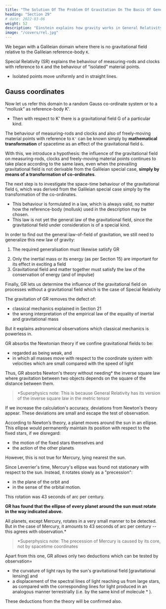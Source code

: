```yaml
---
title: "The Solution Of The Problem Of Gravitation On The Basis Of General Relativity"
heading: "Section 29"
# date: 2022-03-06
weight: 52
description: "Einstein explains how gravity works in General Relativity"
image: "/covers/rel.jpg"
---
```



<!-- IF the reader has followed all our previous considerations, he will have no further diffi-
culty in understanding the methods leading to the solution of the problem of gravitation. -->
We began with a Galileian domain where there is no gravitational field relative to the Galileian reference-body `K`. 

Special Relativity (SR) explains the behaviour of measuring-rods and clocks with reference to `K` and the behaviour of “isolated” material points.
- Isolated points move uniformly and in straight lines.


## Gauss coordinates

Now let us refer this domain to a random Gauss co-ordinate system or to a “mollusk” as reference-body K'. 
- Then with respect to K' there is a gravitational field G of a particular kind. 

The behaviour of measuring-rods and clocks and also of freely-moving material points with reference to `K'` can be known simply by **mathematical transformation** of spacetime as an effect of the gravitational field `G`. 

<!-- We interpret this behaviour as the behaviour of measuring-rods, clocks and material points under the influence of the gravitational field G. -->

With this, we introduce a hypothesis: the influence of the gravitational field on measuring-rods, clocks and freely-moving material points continues to take place according to the same laws, even when the prevailing gravitational field is not derivable from the Galileian special case, **simply by means of a transformation of co-ordinates**.

The next step is to investigate the space-time behaviour of the gravitational field `G`, which was derived from the Galileian special case simply by the transformation of the co-ordinates.
- This behaviour is formulated in a law, which is always valid, no matter how the reference-body (mollusk) used in the description may be chosen.
- This law is not yet the general law of the gravitational field, since the gravitational field under consideration is of a special kind.

In order to find out the general law-of-field of gravitation, we still need to generalize this new law of gravity: 
<!-- This can be obtained by taking into consideration the following demands=  -->

1. The required generalisation must likewise satisfy GR
<!-- If there is any matter in the domain under consideration,  -->
2. Only the inertial mass or its energy (as per Section 15) are important for its effect in exciting a field
3. Gravitational field and matter together must satisfy the law of the conservation of energy (and of impulse)

Finally, GR lets us determine the influence of the gravitational field on <!-- the course of all those --> processes without a <!-- which take place according to known laws when a --> gravitational field <!-- is absent, --> which is the case of Special Relativity <!-- i.e. which have already been fitted into the frame of the special theory of relativity.  -->

<!-- In this connection, we proceed in principle according to the method which has already been explained for measuring-rods, clocks and freely-moving material points. -->

The gravitation of GR removes the defect of:
- classical mechanics explained in Section 21
- the wrong interpretation of the empirical law of the equality of inertial and gravitational mass

But it explains astronomical observations which classical mechanics is powerless in.

GR absorbs the Newtonian theory if we confine gravitational fields to be:
- regarded as being weak, and
- in which all masses move with respect to the coordinate system with velocities which are small compared with the speed of light

Thus, GR absorbs Newton's theory without needing* the inverse square law where gravitation between two objects depends on the square of the distance between them.

> *Superphysics note: This is because General Relativity has its version of the inverse square law in the metric tensor


<!--  the latter theory is obtained here without any particular assumption, whereas Newton had to introduce
the hypothesis that the force of attraction between mutually attracting material points is inversely
proportional to the square of the distance between them.  -->

If we increase the calculation's accuracy, deviations from Newton's theory appear. These deviations are small and escape the test of observation.

According to Newton’s theory, a planet moves around the sun in an ellipse. This ellipse would permanently maintain its position with respect to the fixed stars, if we disregard:
- the motion of the fixed stars themselves and
- the action of the other planets

However, this is not true for Mercury, lying nearest the sun.

<!-- Thus, if we correct the observed motion of the planets for these two influences, and if Newton’s theory be strictly correct, we should to obtain for the orbit of the planet an ellipse, which is fixed with reference to the fixed stars. 

This deduction, which can be tested with great accuracy, has been confirmed for all the planets save one, with the precision that is capable of being obtained by the delicacy of observation attainable at the present time.  -->

Since Leverrier's time, Mercury's ellipse <!-- has been corrected for the two influences mentioned above. It --> was found not stationary with respect to the sun. Instead, it rotates slowly as a "precession":
- in the plane of the orbit and
- in the sense of the orbital motion. 

This rotation was 43 seconds of arc per century.
<!-- The value obtained for this rotary movement of the orbital ellipse was , an amount ensured to be correct to within a few seconds of arc.  -->

<!-- This effect can be explained by means of classical mechanics only on the assumption of hypotheses which have little probability, and which were devised solely for this purpose. -->

**GR has found that the ellipse of every planet around the sun must rotate in the way indicated above.** 

All planets, except Mercury, rotates in a very small manner to be detected. But in the case of Mercury, it amounts to 43 seconds of arc per century -- this agrees with observation.*

> *Superphysics note: The precession of Mercury is caused by its core, not by spacetime coordinates



Apart from this one, GR allows only two deductions which can be tested by observation= 
- the curvature of light rays by the sun's gravitational field [gravitational lensing] and
- a displacement of the spectral lines of light reaching us from large stars, as compared with the corresponding lines for light produced in an analogous manner terrestrially (i.e. by the same kind of molecule * ). 

These deductions from the theory will be confirmed also.

